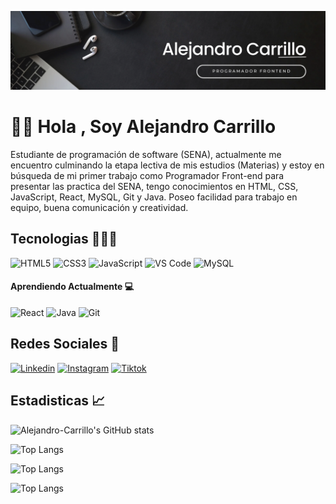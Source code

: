 ![Banner](Banner.png)

# 👋🏼 Hola , Soy Alejandro Carrillo
Estudiante de programación de software (SENA), actualmente me encuentro culminando la etapa lectiva de mis estudios (Materias) y estoy en búsqueda de mi primer trabajo como Programador Front-end para presentar las practica del SENA, tengo conocimientos en HTML, CSS, JavaScript, React, MySQL, Git y Java.
Poseo facilidad para trabajo en equipo, buena comunicación y creatividad.
## Tecnologias 🧑🏻‍💻
 <p align="left">
     <img
      src="https://raw.githubusercontent.com/danielcranney/readme-generator/main/public/icons/skills/html5-colored.svg"
      width="36" height="36" alt="HTML5" />
    <img
      src="https://raw.githubusercontent.com/danielcranney/readme-generator/main/public/icons/skills/css3-colored.svg"
      width="36" height="36" alt="CSS3" />
    <img
      src="https://raw.githubusercontent.com/danielcranney/readme-generator/main/public/icons/skills/javascript-colored.svg"
      width="36" height="36" alt="JavaScript" />
    <img
      src="https://raw.githubusercontent.com/danielcranney/readme-generator/main/public/icons/skills/visualstudiocode.svg"
      width="36" height="36" alt="VS Code" />
    <img
      src="https://raw.githubusercontent.com/danielcranney/readme-generator/main/public/icons/skills/mysql-colored.svg"
      width="36" height="36" alt="MySQL" />
  </p>

#### Aprendiendo Actualmente 💻
 <p align="left">
    <img
      src="https://raw.githubusercontent.com/danielcranney/readme-generator/main/public/icons/skills/react-colored.svg"
      width="36" height="36" alt="React" />
    <img
      src="https://raw.githubusercontent.com/danielcranney/readme-generator/main/public/icons/skills/java-colored.svg"
      width="36" height="36" alt="Java" />    
    <img src="https://raw.githubusercontent.com/danielcranney/readme-generator/main/public/icons/skills/git-colored.svg"
      width="36" height="36" alt="Git" />
  </p>

## Redes Sociales 🔗

[![Linkedin](https://img.shields.io/badge/LinkedIn-0077B5?style=for-the-badge&logo=linkedin&logoColor=white)](https://www.linkedin.com/in/alejandro-carrillo-b1251027b/)
[![Instagram](https://img.shields.io/badge/Instagram-E4405F?style=for-the-badge&logo=instagram&logoColor=white)](https://www.instagram.com/alejandro.carrillo0/)
[![Tiktok](https://img.shields.io/badge/TikTok-000000?style=for-the-badge&logo=tiktok&logoColor=white)](https://www.tiktok.com/@alejandro.carrillo0/)

## Estadisticas 📈
![Alejandro-Carrillo's GitHub stats](https://github-readme-stats.vercel.app/api?username=Alejandro-Carrillo&show_icons=true&theme=dark)

![Top Langs](https://github-readme-stats.vercel.app/api/top-langs/?username=Alejandro-Carrillo&layout=compact&theme=dark)

![Top Langs](https://github-readme-stats.vercel.app/api/top-langs/?username=Alejandro-Carrillo&layout=compact&theme=dark)

![Top Langs](https://github-readme-stats.vercel.app/api/top-langs/?username=Alejandro-Carrillo&langs_count=8&theme=dark)
